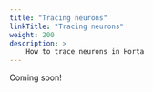 ```yaml
---
title: "Tracing neurons"
linkTitle: "Tracing neurons"
weight: 200
description: >
    How to trace neurons in Horta
---
```



Coming soon!